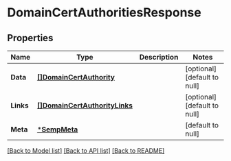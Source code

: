 # DomainCertAuthoritiesResponse

## Properties
Name | Type | Description | Notes
------------ | ------------- | ------------- | -------------
**Data** | [**[]DomainCertAuthority**](DomainCertAuthority.md) |  | [optional] [default to null]
**Links** | [**[]DomainCertAuthorityLinks**](DomainCertAuthorityLinks.md) |  | [optional] [default to null]
**Meta** | [***SempMeta**](SempMeta.md) |  | [default to null]

[[Back to Model list]](../README.md#documentation-for-models) [[Back to API list]](../README.md#documentation-for-api-endpoints) [[Back to README]](../README.md)

